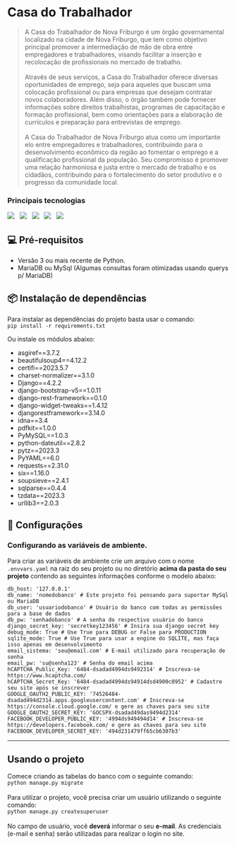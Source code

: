 # Casa do Trabalhador <br>


> <p>A Casa do Trabalhador de Nova Friburgo é um órgão governamental localizado na cidade de Nova Friburgo, que tem como objetivo principal promover a intermediação de mão de obra entre empregadores e trabalhadores, visando facilitar a inserção e recolocação de profissionais no mercado de trabalho. <br><br>Através de seus serviços, a Casa do Trabalhador oferece diversas oportunidades de emprego, seja para aqueles que buscam uma colocação profissional ou para empresas que desejam contratar novos colaboradores. Além disso, o órgão também pode fornecer informações sobre direitos trabalhistas, programas de capacitação e formação profissional, bem como orientações para a elaboração de currículos e preparação para entrevistas de emprego. <br><br>A Casa do Trabalhador de Nova Friburgo atua como um importante elo entre empregadores e trabalhadores, contribuindo para o desenvolvimento econômico da região ao fomentar o emprego e a qualificação profissional da população. Seu compromisso é promover uma relação harmoniosa e justa entre o mercado de trabalho e os cidadãos, contribuindo para o fortalecimento do setor produtivo e o progresso da comunidade local.</p>


### Principais tecnologias
<p>
<img src="https://img.icons8.com/color/48/000000/python.png"/>&nbsp;&nbsp;
<img src="https://img.icons8.com/color/48/000000/django.png"/>&nbsp;&nbsp;
<img src="https://img.icons8.com/color/48/000000/bootstrap.png"/>&nbsp;&nbsp;
<img src="https://img.icons8.com/windows/48/000000/font-awesome.png"/>&nbsp;&nbsp;
<img src="https://img.icons8.com/color/48/000000/maria-db.png"/>
</p>

## 💻 Pré-requisitos
- Versão 3 ou mais recente de Python.
- MariaDB ou MySql (Algumas consultas foram otimizadas usando querys p/ MariaDB)




## 📦 Instalação de dependências

Para instalar as dependências do projeto basta usar o comando:<br>
`pip install -r requirements.txt`

Ou instale os módulos abaixo:

- asgiref==3.7.2
- beautifulsoup4==4.12.2
- certifi==2023.5.7
- charset-normalizer==3.1.0
- Django==4.2.2
- django-bootstrap-v5==1.0.11
- django-rest-framework==0.1.0
- django-widget-tweaks==1.4.12
- djangorestframework==3.14.0
- idna==3.4
- pdfkit==1.0.0
- PyMySQL==1.0.3
- python-dateutil==2.8.2
- pytz==2023.3
- PyYAML==6.0
- requests==2.31.0
- six==1.16.0
- soupsieve==2.4.1
- sqlparse==0.4.4
- tzdata==2023.3
- urllib3==2.0.3



## 🔧 Configurações
### Configurando as variáveis de ambiente.

Para criar as variáveis de ambiente crie um arquivo com o nome `.envvars.yaml` na raiz do seu projeto ou no diretório **acima da pasta do seu projeto** contendo as seguintes informações conforme o modelo abaixo:
```
db_host: '127.0.0.1'
db_name: 'nomedobanco' # Este projeto foi pensando para suportar MySql ou MariaDB
db_user: 'usuariodobanco' # Usuário do banco com todas as permissões para a base de dados
db_pw: 'senhadobanco' # A senha do respectivo usuário do banco
django_secret_key: 'secretkey123456' # Insira sua django secret key
debug_mode: True # Use True para DEBUG or False para PRODUCTION
sqlite_mode: True # Use True para usar a engine do SQLITE, mas faça isso apenas em desenvolvimento
email_sistema: 'seu@email.com' # E-mail utilizado para recuperação de senha
email_pw: 'su@senha123' # Senha do email acima
hCAPTCHA_Public_Key: '6484-dsadad4994ds9492314' # Inscreva-se https://www.hcaptcha.com/
hCAPTCHA_Secret_Key: '6484-dsadad4994ds94914dsd4900c0952' # Cadastre seu site após se inscrever
GOOGLE_OAUTH2_PUBLIC_KEY: '74526484-dsadad494d2314.apps.googleusercontent.com' # Inscreva-se https://console.cloud.google.com/ e gere as chaves para seu site
GOOGLE_OAUTH2_SECRET_KEY: 'GOCSPX-dsadad49das9494d2314'
FACEBOOK_DEVELOPER_PUBLIC_KEY: '4994ds949494d14' # Inscreva-se https://developers.facebook.com/ e gere as chaves para seu site
FACEBOOK_DEVELOPER_SECRET_KEY: '494d231479ff65cb6307b3'
```

------------


## Usando o projeto
Comece criando as tabelas do banco com o seguinte comando: <br>
`python manage.py migrate` <br> <br>
Para utilizar o projeto, você precisa criar um usuário utilizando o seguinte comando: <br>
`python manage.py createsuperuser`  <br> <br>
No campo de usuário, você **deverá** informar o seu **e-mail**. As credenciais (e-mail e senha) serão utilizadas para realizar o login no site.